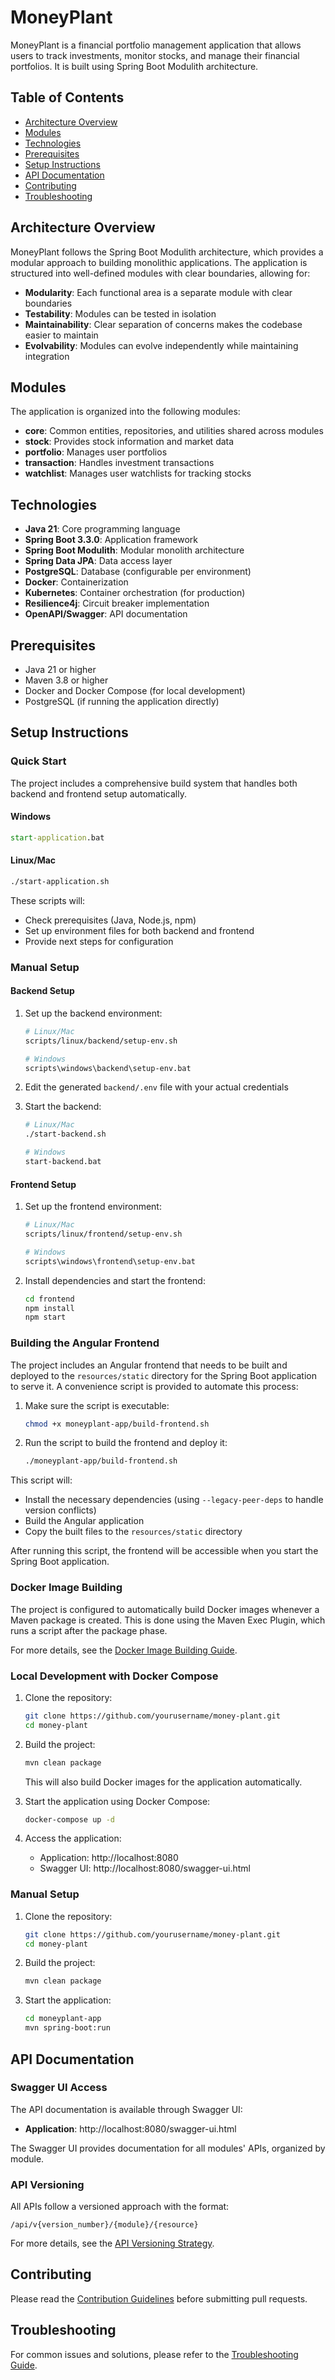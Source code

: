 # MoneyPlant

MoneyPlant is a financial portfolio management application that allows users to track investments, monitor stocks, and manage their financial portfolios. It is built using Spring Boot Modulith architecture.

## Table of Contents

- [Architecture Overview](#architecture-overview)
- [Modules](#modules)
- [Technologies](#technologies)
- [Prerequisites](#prerequisites)
- [Setup Instructions](#setup-instructions)
- [API Documentation](#api-documentation)
- [Contributing](#contributing)
- [Troubleshooting](#troubleshooting)

## Architecture Overview

MoneyPlant follows the Spring Boot Modulith architecture, which provides a modular approach to building monolithic applications. The application is structured into well-defined modules with clear boundaries, allowing for:

- **Modularity**: Each functional area is a separate module with clear boundaries
- **Testability**: Modules can be tested in isolation
- **Maintainability**: Clear separation of concerns makes the codebase easier to maintain
- **Evolvability**: Modules can evolve independently while maintaining integration

## Modules

The application is organized into the following modules:

- **core**: Common entities, repositories, and utilities shared across modules
- **stock**: Provides stock information and market data
- **portfolio**: Manages user portfolios
- **transaction**: Handles investment transactions
- **watchlist**: Manages user watchlists for tracking stocks

## Technologies

- **Java 21**: Core programming language
- **Spring Boot 3.3.0**: Application framework
- **Spring Boot Modulith**: Modular monolith architecture
- **Spring Data JPA**: Data access layer
- **PostgreSQL**: Database (configurable per environment)
- **Docker**: Containerization
- **Kubernetes**: Container orchestration (for production)
- **Resilience4j**: Circuit breaker implementation
- **OpenAPI/Swagger**: API documentation

## Prerequisites

- Java 21 or higher
- Maven 3.8 or higher
- Docker and Docker Compose (for local development)
- PostgreSQL (if running the application directly)

## Setup Instructions

### Quick Start

The project includes a comprehensive build system that handles both backend and frontend setup automatically.

#### Windows
```cmd
start-application.bat
```

#### Linux/Mac
```bash
./start-application.sh
```

These scripts will:
- Check prerequisites (Java, Node.js, npm)
- Set up environment files for both backend and frontend
- Provide next steps for configuration

### Manual Setup

#### Backend Setup

1. Set up the backend environment:
   ```bash
   # Linux/Mac
   scripts/linux/backend/setup-env.sh
   
   # Windows
   scripts\windows\backend\setup-env.bat
   ```

2. Edit the generated `backend/.env` file with your actual credentials

3. Start the backend:
   ```bash
   # Linux/Mac
   ./start-backend.sh
   
   # Windows
   start-backend.bat
   ```

#### Frontend Setup

1. Set up the frontend environment:
   ```bash
   # Linux/Mac
   scripts/linux/frontend/setup-env.sh
   
   # Windows
   scripts\windows\frontend\setup-env.bat
   ```

2. Install dependencies and start the frontend:
   ```bash
   cd frontend
   npm install
   npm start
   ```

### Building the Angular Frontend

The project includes an Angular frontend that needs to be built and deployed to the `resources/static` directory for the Spring Boot application to serve it. A convenience script is provided to automate this process:

1. Make sure the script is executable:
   ```bash
   chmod +x moneyplant-app/build-frontend.sh
   ```

2. Run the script to build the frontend and deploy it:
   ```bash
   ./moneyplant-app/build-frontend.sh
   ```

This script will:
- Install the necessary dependencies (using `--legacy-peer-deps` to handle version conflicts)
- Build the Angular application
- Copy the built files to the `resources/static` directory

After running this script, the frontend will be accessible when you start the Spring Boot application.

### Docker Image Building

The project is configured to automatically build Docker images whenever a Maven package is created. This is done using the Maven Exec Plugin, which runs a script after the package phase.

For more details, see the [Docker Image Building Guide](README-docker-images.md).

### Local Development with Docker Compose

1. Clone the repository:
   ```bash
   git clone https://github.com/yourusername/money-plant.git
   cd money-plant
   ```

2. Build the project:
   ```bash
   mvn clean package
   ```
   This will also build Docker images for the application automatically.

3. Start the application using Docker Compose:
   ```bash
   docker-compose up -d
   ```

4. Access the application:
   - Application: http://localhost:8080
   - Swagger UI: http://localhost:8080/swagger-ui.html

### Manual Setup

1. Clone the repository:
   ```bash
   git clone https://github.com/yourusername/money-plant.git
   cd money-plant
   ```

2. Build the project:
   ```bash
   mvn clean package
   ```

3. Start the application:
   ```bash
   cd moneyplant-app
   mvn spring-boot:run
   ```

## API Documentation

### Swagger UI Access

The API documentation is available through Swagger UI:

- **Application**: http://localhost:8080/swagger-ui.html

The Swagger UI provides documentation for all modules' APIs, organized by module.

### API Versioning

All APIs follow a versioned approach with the format:
```
/api/v{version_number}/{module}/{resource}
```

For more details, see the [API Versioning Strategy](docs/api-versioning-strategy.md).

## Contributing

Please read the [Contribution Guidelines](docs/contributing.md) before submitting pull requests.

## Troubleshooting

For common issues and solutions, please refer to the [Troubleshooting Guide](docs/troubleshooting.md).


